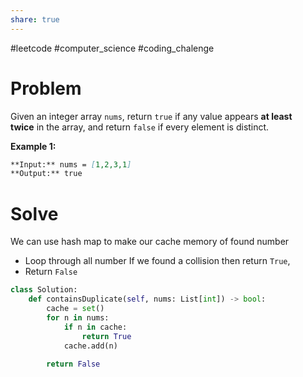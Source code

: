 ```yaml
---
share: true
---
```

#leetcode #computer_science #coding_chalenge

# Problem

Given an integer array `nums`, return `true` if any value appears **at least twice** in the array, and return `false` if every element is distinct.

**Example 1:**
```markdown
**Input:** nums = [1,2,3,1]
**Output:** true
```
# Solve

We can use hash map to make our cache memory of found number
- Loop through all number If we found a collision then return `True`,
- Return `False` 

```python
class Solution:
    def containsDuplicate(self, nums: List[int]) -> bool:
        cache = set()
        for n in nums:
            if n in cache:
                return True
            cache.add(n)
        
        return False
```